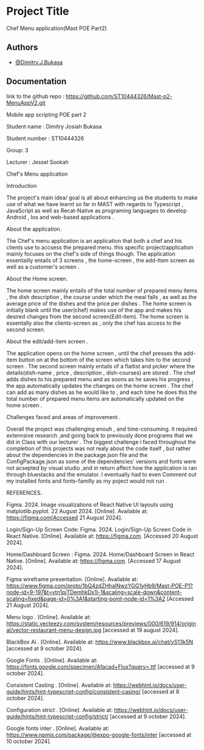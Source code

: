 # Project Title
Chef Menu application(Mast POE Part2)



## Authors

- [@Dimitry.J.Bukasa](https://github.com/ST10444326)


## Documentation

link to the github repo : https://github.com/ST10444326/Mast-p2-MenuAppV2.git




Mobile app scripting POE part 2

Student name : Dimitry Josiah Bukasa 

Student number : ST10444326 

Group: 3 

Lecturer : Jessel Sookah 

 

 Chef's Menu application

 

Introduction  


The project's main idea/ goal is all about enhancing us the students to make use of what we have learnt so far in MAST with regards to Typescript , JavaScript as well as Recat-Native as programing languages to develop Android , Ios and web-based applications . 

 

About the application. 


The Chef's menu application is an application that both a chef and his clients use to accsess the prepared menu. this specific project/application mainly focuses on the chef's side of things though. The application essentailly entails of 3 screens , the home-screen , the add-Item screen as well as a customer's screen . 

 

About the Home screen. 

The home screen mainly entails of the total number of prepared menu items , the dish description , the course under which the meal falls , as well as the average price of the dishes and the price per dishes .
The home screen is initially blank until the user(chef) makes use of the app and makes his desired changes from the second screen(Edit-item).
The home screen is essentally also the clients-screen as , only the chef has access  to the second screen.


About the edit/add-item screen . 

The application opens on the home screen , until the chef presses the add-item button on at the bottom of the screen which takes him to the second screen .
The second screen mainly entails of a flatlist and picker where the details(dish-name , price , description , dish-courses) are stored .
The chef adds dishes to his prepared menu and as soons as he saves his progress , the app automatically updates the changes on the home screen . 
The chef can add as many dishes as he would like to , and each time he does this the total number of prepared menu items are automatically updated on the home screen . 

 

Challenges faced and areas of improvement . 

Overall the project was challenging  enouh , and time-consuming. it required extennsive research ,and going back to previously done programs that we did in Class with our lecturer .
The biggest challenge i faced throughout the completion of this projects was not realy about the code itself , but rather about the dependencies in the package.json file and the ConfigPackage.json as some of the dependencies' versions and fonts were not acsepted by visual studio ,and in return affect how the application is ran through bluestacks and the emulator.
I eventually had to even Comment out my installed fonts and fonts-familly as my poject would not run .

REFERENCES.

Figma. 2024. Image visualizations of React Native UI layouts using matplotlib.pyplot. 22 August 2024. [Online]. Available at: https://figma.com[Accessed 21 August 2024].  

Login/Sign-Up Screen Code: Figma. 2024. Login/Sign-Up Screen Code in React Native. [Online]. Available at: https://figma.com. [Accessed 20 August 2024].  

Home/Dashboard Screen : Figma. 2024. Home/Dashboard Screen  in React Native. [Online]. Available at: https://figma.com. [Accessed 17 August 2024].  

Figma wireframe presentation. [Online]. Available at: https://www.figma.com/proto/1bQ4zdZHhaINwzYGG1yHb9/Mast-POE-P1?node-id=9-197&t=vtn1pjTDemhkDx1l-1&scaling=scale-down&content-scaling=fixed&page-id=0%3A1&starting-point-node-id=1%3A2 [Accessed 21 August 2024]. 

Menu logo . [Online]. Available at: https://static.vecteezy.com/system/resources/previews/000/619/914/original/vector-restaurant-menu-design.jpg [accessed at 19 august 2024]. 

BlackBox Ai . [Online]. Available at: https://www.blackbox.ai/chat/yS13k5N [accessed at 9 october 2024]. 

Google Fonts . [Online]. Available at: https://fonts.google.com/specimen/Afacad+Flux?query=.ttf [accessed at 9 october 2024]. 

Consistent Casting . [Online]. Available at: https://webhint.io/docs/user-guide/hints/hint-typescript-config/consistent-casing/ [accessed at 8 october 2024]. 

Configuration strict . [Online]. Available at: https://webhint.io/docs/user-guide/hints/hint-typescript-config/strict/ [accessed at 9 october 2024]. 

Google fonts inter . [Online]. Available at: https://www.npmjs.com/package/@expo-google-fonts/inter [accessed at 10 october 2024]. 
